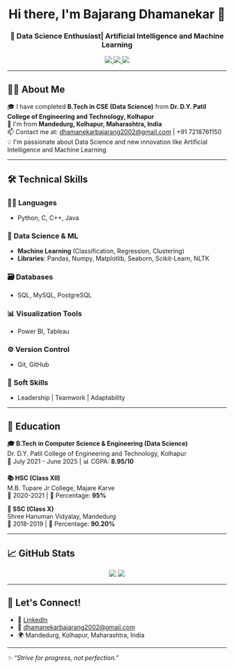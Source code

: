<!-- Profile Header -->
<h1 align="center">Hi there, I'm Bajarang Dhamanekar 👋</h1>
<h3 align="center">🚀 Data Science Enthusiast| Artificial Intelligence and Machine Learning </h3>

<p align="center">
  <a href="https://www.linkedin.com/in/bajarang-dhamanekar/">
    <img src="https://img.shields.io/badge/LinkedIn-blue?logo=linkedin&style=flat-square" />
  </a>
  <a href="mailto:dhamanekarbajarang2002@gmail.com">
    <img src="https://img.shields.io/badge/Gmail-D14836?style=flat-square&logo=gmail&logoColor=white" />
  </a>
  <a href="https://github.com/Bajarang2002">
    <img src="https://img.shields.io/github/followers/Bajarang2002?label=Follow&style=social" />
  </a>
</p>

---

## 👨‍💻 About Me

🎓 I have completed **B.Tech in CSE (Data Science)** from **Dr. D.Y. Patil College of Engineering and Technology, Kolhapur**  
📍 I'm from **Mandedurg, Kolhapur, Maharashtra, India**  
📫 Contact me at: dhamanekarbajarang2002@gmail.com | +91 7218761150  
💡 I'm passionate about Data Science and new innovation like Artificial Intelligence and Machine Learning

---

## 🛠️ Technical Skills

### 👨‍💻 Languages
- Python, C, C++, Java

### 🧠 Data Science & ML
- **Machine Learning** (Classification, Regression, Clustering)
- **Libraries**: Pandas, Numpy, Matplotlib, Seaborn, Scikit-Learn, NLTK

### 🗃️ Databases
- SQL, MySQL, PostgreSQL

### 📊 Visualization Tools
- Power BI, Tableau

### ⚙️ Version Control
- Git, GitHub

### 💬 Soft Skills
- Leadership | Teamwork | Adaptability

---

## 📘 Education

**🎓 B.Tech in Computer Science & Engineering (Data Science)**  
Dr. D.Y. Patil College of Engineering and Technology, Kolhapur  
📅 July 2021 - June 2025 | 📊 CGPA: **8.95/10**

**📚 HSC (Class XII)**  
M.B. Tupare Jr College, Majare Karve  
📅 2020-2021 | 🧮 Percentage: **95%**

**📖 SSC (Class X)**  
Shree Hanuman Vidyalay, Mandedurg  
📅 2018-2019 | 🧮 Percentage: **90.20%**

---


## 📈 GitHub Stats

<p align="center">
  <img src="https://github-readme-stats.vercel.app/api?username=your-github-username&show_icons=true&theme=tokyonight" />
  <img src="https://github-readme-stats.vercel.app/api/top-langs/?username=your-github-username&layout=compact&theme=tokyonight" />
</p>

---

## 🤝 Let's Connect!

- 💼 [LinkedIn](https://www.linkedin.com/in/bajarang-dhamanekar/)
- 📧 dhamanekarbajarang2002@gmail.com
- 🌍 Mandedurg, Kolhapur, Maharashtra, India

---

_✨ “Strive for progress, not perfection.”_


